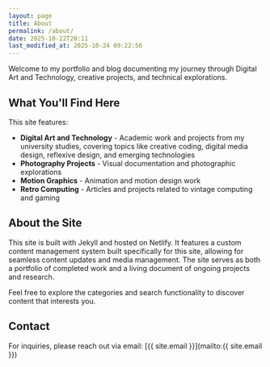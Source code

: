 ```yaml
---
layout: page
title: About
permalink: /about/
date: 2025-10-22T20:11
last_modified_at: 2025-10-24 09:22:56
---
```


Welcome to my portfolio and blog documenting my journey through Digital Art and Technology, creative projects, and technical explorations.

## What You'll Find Here

This site features:

- **Digital Art and Technology** - Academic work and projects from my university studies, covering topics like creative coding, digital media design, reflexive design, and emerging technologies
- **Photography Projects** - Visual documentation and photographic explorations
- **Motion Graphics** - Animation and motion design work
- **Retro Computing** - Articles and projects related to vintage computing and gaming

## About the Site

This site is built with Jekyll and hosted on Netlify. It features a custom content management system built specifically for this site, allowing for seamless content updates and media management. The site serves as both a portfolio of completed work and a living document of ongoing projects and research.

Feel free to explore the categories and search functionality to discover content that interests you.

## Contact

For inquiries, please reach out via email: [{{ site.email }}](mailto:{{ site.email }})